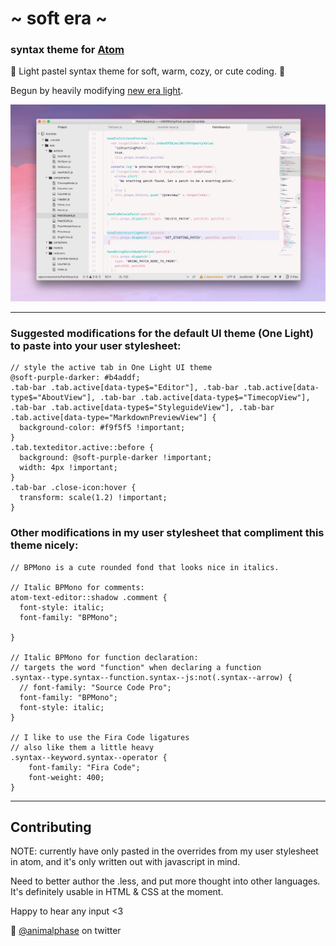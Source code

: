 # \~ soft era \~

### syntax theme for [Atom](https://atom.io/)

🌸 Light pastel syntax theme for soft, warm, cozy, or cute coding. 🌱

Begun by heavily modifying [new era light](https://github.com/juanmnl/new-era-light-syntax-theme).

![soft era syntax theme screenshot](screenshot.png)

---

### Suggested modifications for the default UI theme (One Light) to paste into your user stylesheet:

```
// style the active tab in One Light UI theme
@soft-purple-darker: #b4addf;
.tab-bar .tab.active[data-type$="Editor"], .tab-bar .tab.active[data-type$="AboutView"], .tab-bar .tab.active[data-type$="TimecopView"], .tab-bar .tab.active[data-type$="StyleguideView"], .tab-bar .tab.active[data-type="MarkdownPreviewView"] {
  background-color: #f9f5f5 !important;
}
.tab.texteditor.active::before {
  background: @soft-purple-darker !important;
  width: 4px !important;
}
.tab-bar .close-icon:hover {
  transform: scale(1.2) !important;
}
```

### Other modifications in my user stylesheet that compliment this theme nicely:

```
// BPMono is a cute rounded fond that looks nice in italics.

// Italic BPMono for comments:
atom-text-editor::shadow .comment {
  font-style: italic;
  font-family: "BPMono";

}

// Italic BPMono for function declaration:
// targets the word "function" when declaring a function
.syntax--type.syntax--function.syntax--js:not(.syntax--arrow) {
  // font-family: "Source Code Pro";
  font-family: "BPMono";
  font-style: italic;
}

// I like to use the Fira Code ligatures
// also like them a little heavy
.syntax--keyword.syntax--operator {
    font-family: "Fira Code";
    font-weight: 400;
}
```

---

## Contributing

NOTE: currently have only pasted in the overrides from my user stylesheet in atom, and it's only written out with javascript in mind.

Need to better author the .less, and put more thought into other languages. It's definitely usable in HTML & CSS at the moment.

Happy to hear any input <3

💖 [@animalphase](https://twitter.com/animalphase) on twitter
